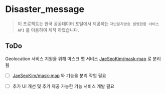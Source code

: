# Disaster_message

> 이 프로젝트는 한국 공공데이터 포털에서 제공하는 `재난문자방송 발령현황 서비스 API` 를 이용하여 제작 하였습니다.


## ToDo

Geolocation 서비스 지원을 위해 마스크 맵 서비스 [JaeSeoKim/mask-map](https://github.com/JaeSeoKim/mask-map) 로 분리됨 

- [ ] [JaeSeoKim/mask-map](https://github.com/JaeSeoKim/mask-map) 와 기능을 분리 작업 필요
- [ ] 추가 UI 개선 및 추가 제공 가능한 기능 서비스 개발 필요

